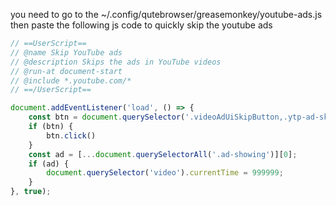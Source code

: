 you need to go to the ~/.config/qutebrowser/greasemonkey/youtube-ads.js
then paste the following js code to quickly skip the youtube ads

```js
// ==UserScript==
// @name Skip YouTube ads
// @description Skips the ads in YouTube videos
// @run-at document-start
// @include *.youtube.com/*
// ==/UserScript==

document.addEventListener('load', () => {
    const btn = document.querySelector('.videoAdUiSkipButton,.ytp-ad-skip-button-modern')
    if (btn) {
        btn.click()
    }
    const ad = [...document.querySelectorAll('.ad-showing')][0];
    if (ad) {
        document.querySelector('video').currentTime = 999999;
    }
}, true);
```
